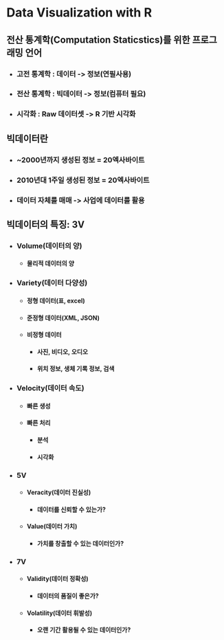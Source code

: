 # Data Visualization with R

## 전산 통계학(Computation Staticstics)를 위한 프로그래밍 언어
- ### 고전 통계학 : 데이터 -> 정보(연필사용)
- ### 전산 통계학 : 빅데이터 -> 정보(컴퓨터 필요) 
- ### 시각화 : Raw 데이터셋 -> R 기반 시각화
## 빅데이터란
- ### ~2000년까지 생성된 정보 = 20엑사바이트
- ### 2010년대 1주일 생성된 정보 = 20엑사바이트
- ### 데이터 자체를 매매 -> 사업에 데이터를 활용
## 빅데이터의 특징: 3V
- ### Volume(데이터의 양)
  - #### 물리적 데이터의 양
- ### Variety(데이터 다양성)
  - #### 정형 데이터(표, excel)
  - #### 준정형 데이터(XML, JSON)
  - #### 비정형 데이터
    - #### 사진, 비디오, 오디오
    - #### 위치 정보, 생체 기록 정보, 검색 
- ### Velocity(데이터 속도)
  - #### 빠른 생성
  - #### 빠른 처리
    - #### 분석
    - #### 시각화
- ### 5V
  - #### Veracity(데이터 진실성)
    - #### 데이터를 신뢰할 수 있는가?
  - #### Value(데이터 가치)
    - #### 가치를 창출할 수 있는 데이터인가?
- ### 7V
  - #### Validity(데이터 정확성)
    - #### 데이터의 품질이 좋은가?
  - #### Volatility(데이터 휘발성)
    - #### 오랜 기간 활용될 수 있는 데이터인가?          
